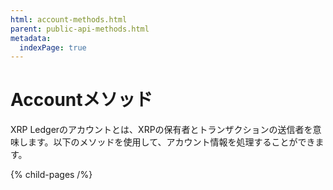 ```yaml
---
html: account-methods.html
parent: public-api-methods.html
metadata:
  indexPage: true
---
```

# Accountメソッド

XRP Ledgerのアカウントとは、XRPの保有者とトランザクションの送信者を意味します。以下のメソッドを使用して、アカウント情報を処理することができます。


{% child-pages /%}
